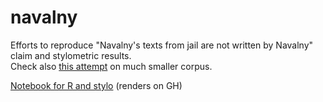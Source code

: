 # navalny

Efforts to reproduce "Navalny's texts from jail are not written by Navalny" claim and stylometric results.  
Check also [this attempt](https://github.com/religofsil/NavalnyResearchCheck/tree/main) on much smaller corpus.

[Notebook for R and stylo](stylometry_navalny.md) (renders on GH)

